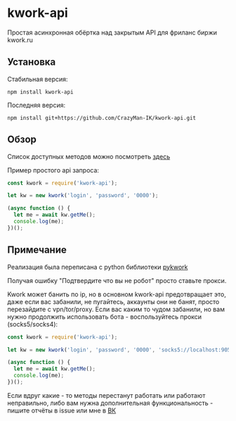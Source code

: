 # kwork-api

Простая асинхронная обёртка над закрытым API для фриланс биржи kwork.ru

## Установка

Стабильная версия:
```
npm install kwork-api
```

Последняя версия:
```
npm install git+https://github.com/CrazyMan-IK/kwork-api.git
```

## Обзор

Список доступных методов можно посмотреть [здесь](./examples/api_example.js)

Пример простого api запроса:

```js
const kwork = require('kwork-api');

let kw = new kwork('login', 'password', '0000');

(async function () {
  let me = await kw.getMe();
  console.log(me);
})();
```

## Примечание
Реализация была переписана с python библиотеки [pykwork](https://github.com/kesha1225/pykwork)

Получая ошибку "Подтвердите что вы не робот" просто ставьте прокси.

Kwork может банить по ip, но в основном kwork-api предотвращает это, даже если вас забанили, не пугайтесь, аккаунты они не банят, просто перезайдите с vpn/tor/proxy. Если вас каким то чудом забанили, но вам нужно продолжить использовать бота - воспользуйтесь прокси (socks5/socks4):

```js
const kwork = require('kwork-api');

let kw = new kwork('login', 'password', '0000', 'socks5://localhost:9050');

(async function () {
  let me = await kw.getMe();
  console.log(me);
})();
```

Если вдруг какие - то методы перестанут работать или работают неправильно, либо вам нужна дополнительная функциональность -
пишите отчёты в issue или мне в [ВК](https://vk.com/crazy_man_ik)
